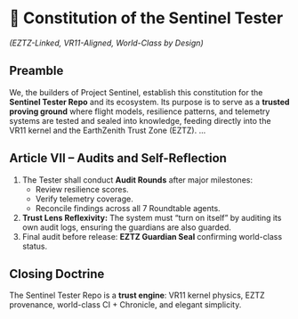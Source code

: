 # 📜 Constitution of the Sentinel Tester
*(EZTZ-Linked, VR11-Aligned, World-Class by Design)*

## Preamble
We, the builders of Project Sentinel, establish this constitution for the **Sentinel Tester Repo** and its ecosystem. Its purpose is to serve as a **trusted proving ground** where flight models, resilience patterns, and telemetry systems are tested and sealed into knowledge, feeding directly into the VR11 kernel and the EarthZenith Trust Zone (EZTZ).
...
## Article VII – Audits and Self-Reflection
1. The Tester shall conduct **Audit Rounds** after major milestones:
   - Review resilience scores.
   - Verify telemetry coverage.
   - Reconcile findings across all 7 Roundtable agents.
2. **Trust Lens Reflexivity:** The system must “turn on itself” by auditing its own audit logs, ensuring the guardians are also guarded.
3. Final audit before release: **EZTZ Guardian Seal** confirming world-class status.

## Closing Doctrine
The Sentinel Tester Repo is a **trust engine**: VR11 kernel physics, EZTZ provenance, world-class CI + Chronicle, and elegant simplicity.

